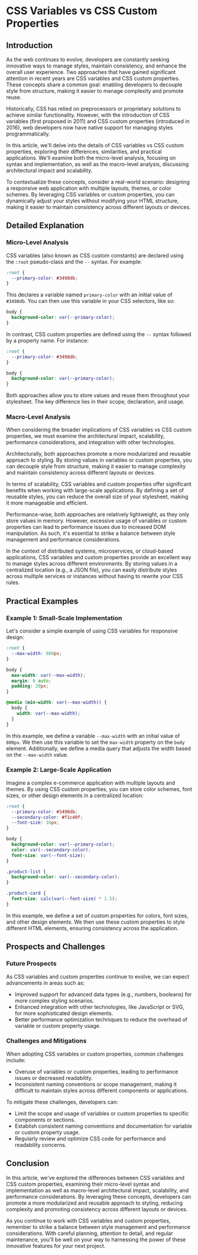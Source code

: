 # CSS Variables vs CSS Custom Properties
## Introduction

As the web continues to evolve, developers are constantly seeking innovative ways to manage styles, maintain consistency, and enhance the overall user experience. Two approaches that have gained significant attention in recent years are CSS variables and CSS custom properties. These concepts share a common goal: enabling developers to decouple style from structure, making it easier to manage complexity and promote reuse.

Historically, CSS has relied on preprocessors or proprietary solutions to achieve similar functionality. However, with the introduction of CSS variables (first proposed in 2011) and CSS custom properties (introduced in 2016), web developers now have native support for managing styles programmatically.

In this article, we'll delve into the details of CSS variables vs CSS custom properties, exploring their differences, similarities, and practical applications. We'll examine both the micro-level analysis, focusing on syntax and implementation, as well as the macro-level analysis, discussing architectural impact and scalability.

To contextualize these concepts, consider a real-world scenario: designing a responsive web application with multiple layouts, themes, or color schemes. By leveraging CSS variables or custom properties, you can dynamically adjust your styles without modifying your HTML structure, making it easier to maintain consistency across different layouts or devices.

## Detailed Explanation

### Micro-Level Analysis

CSS variables (also known as CSS custom constants) are declared using the `:root` pseudo-class and the `--` syntax. For example:
```css
:root {
  --primary-color: #3498db;
}
```
This declares a variable named `primary-color` with an initial value of `#3498db`. You can then use this variable in your CSS selectors, like so:
```css
body {
  background-color: var(--primary-color);
}
```
In contrast, CSS custom properties are defined using the `--` syntax followed by a property name. For instance:
```css
:root {
  --primary-color: #3498db;
}

body {
  background-color: var(--primary-color);
}
```
Both approaches allow you to store values and reuse them throughout your stylesheet. The key difference lies in their scope, declaration, and usage.

### Macro-Level Analysis

When considering the broader implications of CSS variables vs CSS custom properties, we must examine the architectural impact, scalability, performance considerations, and integration with other technologies.

Architecturally, both approaches promote a more modularized and reusable approach to styling. By storing values in variables or custom properties, you can decouple style from structure, making it easier to manage complexity and maintain consistency across different layouts or devices.

In terms of scalability, CSS variables and custom properties offer significant benefits when working with large-scale applications. By defining a set of reusable styles, you can reduce the overall size of your stylesheet, making it more manageable and efficient.

Performance-wise, both approaches are relatively lightweight, as they only store values in memory. However, excessive usage of variables or custom properties can lead to performance issues due to increased DOM manipulation. As such, it's essential to strike a balance between style management and performance considerations.

In the context of distributed systems, microservices, or cloud-based applications, CSS variables and custom properties provide an excellent way to manage styles across different environments. By storing values in a centralized location (e.g., a JSON file), you can easily distribute styles across multiple services or instances without having to rewrite your CSS rules.

## Practical Examples

### Example 1: Small-Scale Implementation

Let's consider a simple example of using CSS variables for responsive design:
```css
:root {
  --max-width: 800px;
}

body {
  max-width: var(--max-width);
  margin: 0 auto;
  padding: 20px;
}

@media (min-width: var(--max-width)) {
  body {
    width: var(--max-width);
  }
}
```
In this example, we define a variable `--max-width` with an initial value of `800px`. We then use this variable to set the `max-width` property on the `body` element. Additionally, we define a media query that adjusts the width based on the `--max-width` value.

### Example 2: Large-Scale Application

Imagine a complex e-commerce application with multiple layouts and themes. By using CSS custom properties, you can store color schemes, font sizes, or other design elements in a centralized location:
```css
:root {
  --primary-color: #3498db;
  --secondary-color: #f1c40f;
  --font-size: 16px;
}

body {
  background-color: var(--primary-color);
  color: var(--secondary-color);
  font-size: var(--font-size);
}

.product-list {
  background-color: var(--secondary-color);
}

.product-card {
  font-size: calc(var(--font-size) * 1.5);
}
```
In this example, we define a set of custom properties for colors, font sizes, and other design elements. We then use these custom properties to style different HTML elements, ensuring consistency across the application.

## Prospects and Challenges

### Future Prospects

As CSS variables and custom properties continue to evolve, we can expect advancements in areas such as:

* Improved support for advanced data types (e.g., numbers, booleans) for more complex styling scenarios.
* Enhanced integration with other technologies, like JavaScript or SVG, for more sophisticated design elements.
* Better performance optimization techniques to reduce the overhead of variable or custom property usage.

### Challenges and Mitigations

When adopting CSS variables or custom properties, common challenges include:

* Overuse of variables or custom properties, leading to performance issues or decreased readability.
* Inconsistent naming conventions or scope management, making it difficult to maintain styles across different components or applications.

To mitigate these challenges, developers can:

* Limit the scope and usage of variables or custom properties to specific components or sections.
* Establish consistent naming conventions and documentation for variable or custom property usage.
* Regularly review and optimize CSS code for performance and readability concerns.

## Conclusion

In this article, we've explored the differences between CSS variables and CSS custom properties, examining their micro-level syntax and implementation as well as macro-level architectural impact, scalability, and performance considerations. By leveraging these concepts, developers can promote a more modularized and reusable approach to styling, reducing complexity and promoting consistency across different layouts or devices.

As you continue to work with CSS variables and custom properties, remember to strike a balance between style management and performance considerations. With careful planning, attention to detail, and regular maintenance, you'll be well on your way to harnessing the power of these innovative features for your next project.